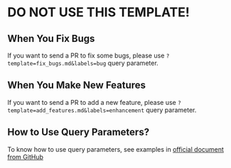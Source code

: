 # DO NOT USE THIS TEMPLATE!

## When You Fix Bugs
If you want to send a PR to fix some bugs, please use `?template=fix_bugs.md&labels=bug` query parameter.

## When You Make New Features
If you want to send a PR to add a new feature, please use `?template=add_features.md&labels=enhancement` query parameter.

## How to Use Query Parameters?
To know how to use query parameters, see examples in [official document from GitHub](https://help.github.com/en/articles/about-automation-for-issues-and-pull-requests-with-query-parameters#supported-query-parameters)
